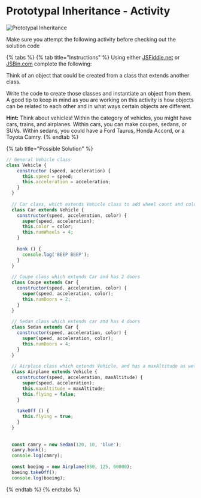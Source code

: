 # Prototypal Inheritance - Activity

![Prototypal Inheritance](../.gitbook/assets/image%20%28102%29.png)

Make sure you attempt the following activity before checking out the solution code 

{% tabs %}
{% tab title="Instructions" %}
Using either [JSFiddle.net](www.jsfiddle.net) or [JSBin.com](www.JSBin.com) complete the following:

Think of an object that could be created from a class that extends another class.

Write the code to create those classes and instantiate an object from them. A good tip to keep in mind as you are working on this activity is how objects can be related to each other and in what ways certain objects are different.

**Hint:** Think about vehicles! Within the category of vehicles, you might have cars, trains, and airplanes. Within cars, you can make coupes, sedans, or SUVs. Within sedans, you could have a Ford Taurus, Honda Accord, or a Toyota Camry.
{% endtab %}

{% tab title="Possible Solution" %}
```javascript
// General Vehicle class
class Vehicle {
    constructor (speed, acceleration) {
      this.speed = speed;
      this.acceleration = acceleration;
    }
  }
  
  // Car class, which extends Vehicle class to add wheel count and color, as well as honk method
  class Car extends Vehicle {
    constructor(speed, acceleration, color) {
      super(speed, acceleration);
      this.color = color;
      this.numWheels = 4;
    }
  
    honk () {
      console.log('BEEP BEEP');
    }
  }
  
  // Coupe class which extends Car and has 2 doors
  class Coupe extends Car {
    constructor(speed, acceleration, color) {
      super(speed, acceleration, color);
      this.numDoors = 2;
    }
  }
  
  // Sedan class which extends car and has 4 doors
  class Sedan extends Car {
    constructor(speed, acceleration, color) {
      super(speed, acceleration, color);
      this.numDoors = 4;
    }
  }
  
  // Airplace class which extends Vehicle, and has a maxAltitude as well flying attribute and method
  class Airplane extends Vehicle {
    constructor(speed, acceleration, maxAltitude) {
      super(speed, acceleration);
      this.maxAltitude = maxAltitude;
      this.flying = false;
    }
  
    takeOff () {
      this.flying = true;
    }
  }
  
  
  const camry = new Sedan(120, 10, 'blue');
  camry.honk();
  console.log(camry);
  
  const boeing = new Airplane(850, 125, 60000);
  boeing.takeOff();
  console.log(boeing);
```
{% endtab %}
{% endtabs %}

